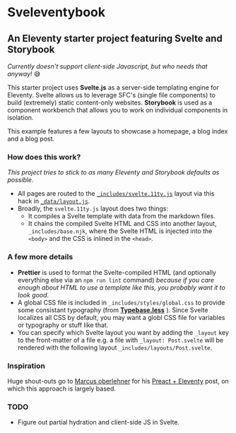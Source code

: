 # Sveleventybook

## An Eleventy starter project featuring Svelte and Storybook

_Currently doesn't support client-side Javascript, but who needs that anyway!_ 😅

This starter project uses **Svelte.js** as a server-side templating engine for Eleventy.
Svelte allows us to leverage SFC's (single file components) to build (extremely) static
content-only websites. **Storybook** is used as a component workbench that allows you
to work on individual components in isolation.

This example features a few layouts to showcase a homepage, a blog index and a blog post.

### How does this work?

_This project tries to stick to as many Eleventy and Storybook defaults as possible_.

- All pages are routed to the [`_includes/svelte.11ty.js`](_includes/svelte.11ty.js) layout via this hack in [`_data/layout.js`](_data/layout.js).
- Broadly, the `svelte.11ty.js` layout does two things:
  - It compiles a Svelte template with data from the markdown files.
  - It chains the compiled Svelte HTML and CSS into another layout, `_includes/base.njk`,
    where the Svelte HTML is injected into the `<body>` and the CSS is inlined in the `<head>`.

### A few more details

- **Prettier** is used to format the Svelte-compiled HTML (and optionally everything else via an `npm run lint` command)
  _because if you care enough about HTML to use a template like this, you probably want it to look good_.
- A global CSS file is included in `_includes/styles/global.css` to provide some consistant typography (from [**Typebase.less**](https://devinhunt.github.io/typebase.css/) ). Since Svelte
  localizes all CSS by default, you may want a globl CSS file for variables or typography or stuff like that.
- You can specify which Svelte layout you want by adding the `_layout` key to the front-matter of a file
  e.g. a file with `_layout: Post.svelte` will be rendered with the following layout `_includes/layouts/Post.svelte`.

### Inspiration

Huge shout-outs go to [Marcus oberlehner](https://markus.oberlehner.net) for his [Preact + Eleventy](https://markus.oberlehner.net/blog/building-partially-hydrated-progressively-enhanced-static-websites-with-isomorphic-preact-and-eleventy/)
post, on which this approach is largely based.

### TODO

- Figure out partial hydration and client-side JS in Svelte.
